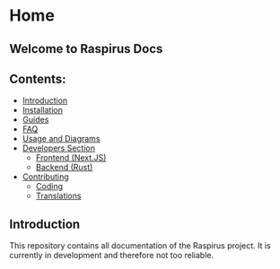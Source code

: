 # Home

## Welcome to Raspirus Docs

## Contents:
- [Introduction](#introduction)
- [Installation](installation.md)
- [Guides](guides.md)
- [FAQ](faq.md)
- [Usage and Diagrams](usage.md)
- [Developers Section](developers/index.md)
    - [Frontend (Next.JS)](developers/frontend.md)
    - [Backend (Rust)](developers/backend.md)
- [Contributing](contributing/index.md)
    - [Coding](contributing/coding.md)
    - [Translations](contributing/translations.md)

## Introduction
This repository contains all documentation of the Raspirus project. 
It is currently in development and therefore not too reliable.